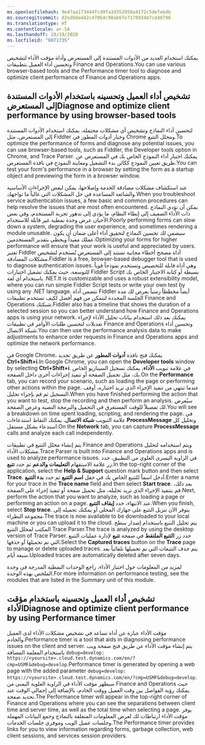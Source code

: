 ```yaml
---
ms.openlocfilehash: 9e47aa173444fcd9fa3d352950a4172c5defebdb
ms.sourcegitcommit: 82ed9ded42c47064c90ab6fe717893447cd48796
ms.translationtype: HT
ms.contentlocale: ar-SA
ms.lasthandoff: 10/19/2020
ms.locfileid: "6071735"
---
```


<span data-ttu-id="e1d52-101">يمكنك استخدام العديد من الأدوات المستندة إلى المستعرض وأداة مؤقت الأداء لتشخيص وتحسين أداء العميل بتطبيقات Finance and Operations.</span><span class="sxs-lookup"><span data-stu-id="e1d52-101">You can use various browser-based tools and the Performance timer tool to diagnose and optimize client performance of Finance and Operations apps.</span></span>

## <a name="diagnose-and-optimize-client-performance-by-using-browser-based-tools"></a><span data-ttu-id="e1d52-102">تشخيص أداء العميل وتحسينه باستخدام الأدوات المستندة إلى المستعرض</span><span class="sxs-lookup"><span data-stu-id="e1d52-102">Diagnose and optimize client performance by using browser-based tools</span></span> 

<span data-ttu-id="e1d52-103">لتحسين أداء النماذج وتشخيص أي مشكلات محتملة، يمكنك استخدام الأدوات المستندة إلى المستعرض، مثل Fiddler وخيار أدوات المطور في Chrome ومحلل التتبع.</span><span class="sxs-lookup"><span data-stu-id="e1d52-103">To optimize the performance of forms and diagnose any potential issues, you can use browser-based tools, such as Fiddler, the Developer tools option in Chrome, and Trace Parser.</span></span> <span data-ttu-id="e1d52-104">يمكنك اختبار أداء النموذج الخاص بك في المستعرض عن طريق تعيين النموذج ككائن بدء التشغيل ومعاينة النموذج في نافذة المستعرض.</span><span class="sxs-lookup"><span data-stu-id="e1d52-104">You can test your form's performance in a browser by setting the form as a startup object and previewing the form in a browser window.</span></span> 

<span data-ttu-id="e1d52-105">عند استكشاف مشكلات مصادقة الخدمة وإصلاحها، يمكن لبعض الإجراءات الأساسية والشائعة المساعدة في حل المشكلات التي غالباً ما تواجهك.</span><span class="sxs-lookup"><span data-stu-id="e1d52-105">When you troubleshoot service authentication issues, a few basic and common procedures can help resolve the issues that are most often encountered.</span></span> <span data-ttu-id="e1d52-106">يمكن أن تؤدي النماذج ذات الأداء الضعيف إلى إبطاء النظام، ما يؤدي إلى تدهور تجربة المستخدم، وفي بعض الأحيان عرض وحدة نمطية غير قابلة للاستخدام.</span><span class="sxs-lookup"><span data-stu-id="e1d52-106">Poorly performing forms can slow down a system, degrading the user experience, and sometimes rendering a module unusable.</span></span>
<span data-ttu-id="e1d52-107">سيضمن لك تحسين النماذج لتحقيق أداء أعلى ضمان أن يكون عملك مفيداً ويحظى بتقدير المستخدمين.</span><span class="sxs-lookup"><span data-stu-id="e1d52-107">Optimizing your forms for higher performance will ensure that your work is useful and appreciated by users.</span></span> <span data-ttu-id="e1d52-108">تعتبر Fiddler أداة مصحح أخطاء مجانية تستند إلى المستعرض تُستخدم لتشخيص مشكلات المصادقة.</span><span class="sxs-lookup"><span data-stu-id="e1d52-108">Fiddler is a free, browser-based debugger tool that is used to diagnose authentication issues.</span></span> <span data-ttu-id="e1d52-109">وهي أداة قابلة للتخصيص وتستخدم نموذجاً قوياً للتوسعة، حيث يمكنك تشغيل اختبارات Fiddler Script بسيطة أو كتابة الاختبار الخاص بك باستخدام أي لغة .NET.</span><span class="sxs-lookup"><span data-stu-id="e1d52-109">It is customizable and uses a robust extensibility model, where you can run simple Fiddler Script tests or write your own test by using any .NET language.</span></span> <span data-ttu-id="e1d52-110">تتضمن أداة Fiddler أيضاً مخططاً زمنياً يعرض لك مدة الجلسة المحددة لتتمكن من فهم أفضل لكيف تستخدم تطبيقات Finance and Operations شبكتك.</span><span class="sxs-lookup"><span data-stu-id="e1d52-110">Fiddler also has a timeline that shows the duration of a selected session so you can better understand how Finance and Operations apps is using your network.</span></span> <span data-ttu-id="e1d52-111">يمكنك بعد ذلك استخدام بيانات تحليل الأداء لإجراء تعديلات لتحسين طلبات الأوامر في تطبيقات Finance and Operations وتحسين أداء شبكة الاتصال.</span><span class="sxs-lookup"><span data-stu-id="e1d52-111">You can then use the performance analysis data to make adjustments to enhance order requests in Finance and Operations apps and optimize the network performance.</span></span>

<span data-ttu-id="e1d52-112">في Google Chrome، يمكنك فتح نافذة **أدوات المطور** عن طريق تحديد **Ctrl+Shift+i**.</span><span class="sxs-lookup"><span data-stu-id="e1d52-112">In Google Chrome, you can open the **Developer tools** window by selecting **Ctrl+Shift+i**.</span></span> <span data-ttu-id="e1d52-113">في علامة تبويب **الأداء**، يمكنك تسجيل السيناريو الخاص بك، مثل تحميل الصفحة أو تنفيذ إجراءات أخرى داخل الصفحة.</span><span class="sxs-lookup"><span data-stu-id="e1d52-113">On the **Performance** tab, you can record your scenario, such as loading the page or performing other actions within the page.</span></span> <span data-ttu-id="e1d52-114">عندما تنتهي من تنفيذ الإجراء الذي تريد اختباره، أوقف التسجيل ثم قم بإجراء تحليل.</span><span class="sxs-lookup"><span data-stu-id="e1d52-114">When you have finished performing the action that you want to test, stop the recording and then perform an analysis.</span></span> <span data-ttu-id="e1d52-115">سيُعرض لك تفصيلاً للوقت المستغرق في التحميل والبرمجة النصية وعرض الصفحة.</span><span class="sxs-lookup"><span data-stu-id="e1d52-115">You will see a breakdown on time spent loading, scripting, and rendering the page.</span></span> <span data-ttu-id="e1d52-116">في علامة التبويب **شبكة الاتصال**، يمكنك التقاط استدعاءات **ProcessMessage** وتحليل كل استدعاء بشكل مستقل.</span><span class="sxs-lookup"><span data-stu-id="e1d52-116">On the **Network** tab, you can capture **ProcessMessage** calls and analyze each call independently.</span></span>

<span data-ttu-id="e1d52-117">يتم إنشاء محلل التتبع في تطبيقات Finance and Operations ويتم استخدامه لتحليل مشكلات الأداء.</span><span class="sxs-lookup"><span data-stu-id="e1d52-117">Trace Parser is built into Finance and Operations apps and is used to analyze performance issues.</span></span> <span data-ttu-id="e1d52-118">في الزاوية اليسرى العلوي من التطبيق، حدد زر علامة الاستفهام **التعليمات والدعم** ثم حدد **تتبع**.</span><span class="sxs-lookup"><span data-stu-id="e1d52-118">In the top-right corner of the application, select the **Help & Support** question mark button and then select **Trace**.</span></span>
<span data-ttu-id="e1d52-119">أدخل اسماً للتتبع الخاص بك في حقل **اسم التتبع** ثم حدد **بدء التتبع**.</span><span class="sxs-lookup"><span data-stu-id="e1d52-119">Enter a name for your trace in the **Trace name** field and then select **Start trace**.</span></span> <span data-ttu-id="e1d52-120">بعد ذلك، قم بتنفيذ الإجراء الذي تريد تحليله، مثل تحميل صفحة أو تنفيذ إجراء على الصفحة.</span><span class="sxs-lookup"><span data-stu-id="e1d52-120">Next, perform the action that you want to analyze, such as loading a page or performing an action on a page.</span></span> <span data-ttu-id="e1d52-121">عند الانتهاء، حدد **إيقاف التتبع**.</span><span class="sxs-lookup"><span data-stu-id="e1d52-121">When you finish, select **Stop trace**.</span></span> <span data-ttu-id="e1d52-122">يتوفر الآن تنزيل التتبع على جهازك المحلي أو يمكنك تحميله إلى مجموعة النظراء.</span><span class="sxs-lookup"><span data-stu-id="e1d52-122">The trace is now available to be downloaded to your local machine or you can upload it to the cloud.</span></span> <span data-ttu-id="e1d52-123">يتم تحليل التتبع باستخدام إصدار سطح المكتب لمحلل التتبع Trace Parser.</span><span class="sxs-lookup"><span data-stu-id="e1d52-123">The trace is analyzed by using the desktop version of Trace Parser.</span></span> <span data-ttu-id="e1d52-124">حدد زر **التتبع الملتقط** في صفحة **تتبع** لإدارة عمليات التتبع التي تم تحميلها أو حذفها.</span><span class="sxs-lookup"><span data-stu-id="e1d52-124">Select the **Captured traces** button on the **Trace** page to manage or delete uploaded traces.</span></span> <span data-ttu-id="e1d52-125">يتم حذف التتبعات التي تم تحميلها تلقائياً بعد سبعة أيام.</span><span class="sxs-lookup"><span data-stu-id="e1d52-125">Uploaded traces are automatically deleted after seven days.</span></span>

<span data-ttu-id="e1d52-126">لمزيد من المعلومات حول اختبار الأداء، راجع الوحدات النمطية المدرجة في وحدة الملخص بهذه الوحدة.</span><span class="sxs-lookup"><span data-stu-id="e1d52-126">For more information on performance testing, see the modules that are listed in the Summary unit of this module.</span></span>



## <a name="diagnose-and-optimize-client-performance-by-using-performance-timer"></a><span data-ttu-id="e1d52-127">تشخيص أداء العميل وتحسينه باستخدام مؤقت الأداء</span><span class="sxs-lookup"><span data-stu-id="e1d52-127">Diagnose and optimize client performance by using Performance timer</span></span> 

<span data-ttu-id="e1d52-128">مؤقت الأداء عبارة عن أداة تساعد في تشخيص مشكلات الأداء لدى العميل والخادم.</span><span class="sxs-lookup"><span data-stu-id="e1d52-128">Performance timer is a tool that aids in diagnosing performance issues on the client and server.</span></span> <span data-ttu-id="e1d52-129">يتم إنشاء مؤقت الأداء عن طريق فتح صفحة ويب باستخدام المعلمة المضافة `debug=develop:
https://<yoursite>.cloud.test.dynamics.com/en/?cmp=USMF&debug=develop`.</span><span class="sxs-lookup"><span data-stu-id="e1d52-129">Performance timer is generated by opening a web page with the added parameter `debug=develop:
https://<yoursite>.cloud.test.dynamics.com/en/?cmp=USMF&debug=develop`.</span></span>
<span data-ttu-id="e1d52-130">سيظهر مؤقت الأداء في الزاوية العلوية اليمنى من Finance and Operations حيث يمكنك رؤية الفواصل بين وقت العميل ووقت الخادم، بالإضافة إلى إجمالي الوقت عند تحديد صفحة.</span><span class="sxs-lookup"><span data-stu-id="e1d52-130">The Performance timer will appear in the top-right corner of Finance and Operations where you can see the separations between client time and server time, as well as the total time when selecting a page.</span></span> <span data-ttu-id="e1d52-131">يوفر مؤقت الأداء ارتباطات لك لعرض المعلومات المتعلقة بالنماذج وجمع البيانات المهملة وجلسات عميل الويب وموفري جلسات الخدمات.</span><span class="sxs-lookup"><span data-stu-id="e1d52-131">The Performance timer provides links for you to view information regarding forms, garbage collection, web client sessions, and services session providers.</span></span>
